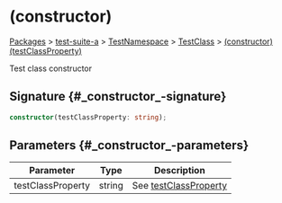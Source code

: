 # (constructor)

[Packages](/) &gt; [test-suite-a](/test-suite-a/) &gt; [TestNamespace](/test-suite-a/testnamespace-namespace/) &gt; [TestClass](/test-suite-a/testnamespace-namespace/testclass-class/) &gt; [(constructor)(testClassProperty)](/test-suite-a/testnamespace-namespace/testclass-class/_constructor_-constructor)

Test class constructor

## Signature {#\_constructor\_-signature}

```typescript
constructor(testClassProperty: string);
```

## Parameters {#\_constructor\_-parameters}

| Parameter | Type | Description |
| - | - | - |
| testClassProperty | string | See [testClassProperty](/test-suite-a/testclass-class/testclassproperty-property) |

